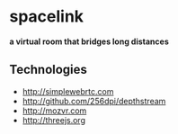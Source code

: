 # spacelink

**a virtual room that bridges long distances**

## Technologies

- <http://simplewebrtc.com>
- <http://github.com/256dpi/depthstream>
- <http://mozvr.com>
- <http://threejs.org>
